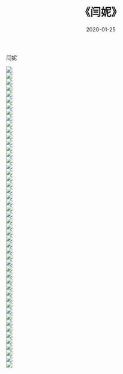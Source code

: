 ﻿---
layout: post
title:  《闫妮》
date:   2020-01-25
img: http://img.660000.xyz/Sharelink/壁纸/明星魅力/华人明星/闫妮/000.jpg
categories: [美女, 清纯, 唯美]
---

闫妮

 ![](http://img.660000.xyz/Sharelink/壁纸/明星魅力/华人明星/闫妮/001.jpg) <br>![](http://img.660000.xyz/Sharelink/壁纸/明星魅力/华人明星/闫妮/002.jpg) <br>![](http://img.660000.xyz/Sharelink/壁纸/明星魅力/华人明星/闫妮/003.jpg) <br>![](http://img.660000.xyz/Sharelink/壁纸/明星魅力/华人明星/闫妮/004.jpg) <br>![](http://img.660000.xyz/Sharelink/壁纸/明星魅力/华人明星/闫妮/005.jpg) <br>![](http://img.660000.xyz/Sharelink/壁纸/明星魅力/华人明星/闫妮/006.jpg) <br>![](http://img.660000.xyz/Sharelink/壁纸/明星魅力/华人明星/闫妮/007.jpg) <br>![](http://img.660000.xyz/Sharelink/壁纸/明星魅力/华人明星/闫妮/008.jpg) <br>![](http://img.660000.xyz/Sharelink/壁纸/明星魅力/华人明星/闫妮/009.jpg) <br>![](http://img.660000.xyz/Sharelink/壁纸/明星魅力/华人明星/闫妮/010.jpg) <br>![](http://img.660000.xyz/Sharelink/壁纸/明星魅力/华人明星/闫妮/011.jpg) <br>![](http://img.660000.xyz/Sharelink/壁纸/明星魅力/华人明星/闫妮/012.jpg) <br>![](http://img.660000.xyz/Sharelink/壁纸/明星魅力/华人明星/闫妮/013.jpg) <br>![](http://img.660000.xyz/Sharelink/壁纸/明星魅力/华人明星/闫妮/014.jpg) <br>![](http://img.660000.xyz/Sharelink/壁纸/明星魅力/华人明星/闫妮/015.jpg) <br>![](http://img.660000.xyz/Sharelink/壁纸/明星魅力/华人明星/闫妮/016.jpg) <br>![](http://img.660000.xyz/Sharelink/壁纸/明星魅力/华人明星/闫妮/017.jpg) <br>![](http://img.660000.xyz/Sharelink/壁纸/明星魅力/华人明星/闫妮/018.jpg) <br>![](http://img.660000.xyz/Sharelink/壁纸/明星魅力/华人明星/闫妮/019.jpg) <br>![](http://img.660000.xyz/Sharelink/壁纸/明星魅力/华人明星/闫妮/020.jpg) <br>![](http://img.660000.xyz/Sharelink/壁纸/明星魅力/华人明星/闫妮/021.jpg) <br>![](http://img.660000.xyz/Sharelink/壁纸/明星魅力/华人明星/闫妮/022.jpg) <br>![](http://img.660000.xyz/Sharelink/壁纸/明星魅力/华人明星/闫妮/023.jpg) <br>![](http://img.660000.xyz/Sharelink/壁纸/明星魅力/华人明星/闫妮/024.jpg) <br>![](http://img.660000.xyz/Sharelink/壁纸/明星魅力/华人明星/闫妮/025.jpg) <br>![](http://img.660000.xyz/Sharelink/壁纸/明星魅力/华人明星/闫妮/026.jpg) <br>![](http://img.660000.xyz/Sharelink/壁纸/明星魅力/华人明星/闫妮/027.jpg) <br>![](http://img.660000.xyz/Sharelink/壁纸/明星魅力/华人明星/闫妮/028.jpg) <br>![](http://img.660000.xyz/Sharelink/壁纸/明星魅力/华人明星/闫妮/029.jpg) <br>![](http://img.660000.xyz/Sharelink/壁纸/明星魅力/华人明星/闫妮/030.jpg) <br>![](http://img.660000.xyz/Sharelink/壁纸/明星魅力/华人明星/闫妮/031.jpg) <br>![](http://img.660000.xyz/Sharelink/壁纸/明星魅力/华人明星/闫妮/032.jpg) <br>![](http://img.660000.xyz/Sharelink/壁纸/明星魅力/华人明星/闫妮/033.jpg) <br>![](http://img.660000.xyz/Sharelink/壁纸/明星魅力/华人明星/闫妮/034.jpg) <br>![](http://img.660000.xyz/Sharelink/壁纸/明星魅力/华人明星/闫妮/035.jpg) <br>![](http://img.660000.xyz/Sharelink/壁纸/明星魅力/华人明星/闫妮/036.jpg) <br>![](http://img.660000.xyz/Sharelink/壁纸/明星魅力/华人明星/闫妮/037.jpg) <br>![](http://img.660000.xyz/Sharelink/壁纸/明星魅力/华人明星/闫妮/038.jpg) <br>![](http://img.660000.xyz/Sharelink/壁纸/明星魅力/华人明星/闫妮/039.jpg) <br>![](http://img.660000.xyz/Sharelink/壁纸/明星魅力/华人明星/闫妮/040.jpg) <br>![](http://img.660000.xyz/Sharelink/壁纸/明星魅力/华人明星/闫妮/041.jpg) <br>![](http://img.660000.xyz/Sharelink/壁纸/明星魅力/华人明星/闫妮/042.jpg) <br>![](http://img.660000.xyz/Sharelink/壁纸/明星魅力/华人明星/闫妮/043.jpg) <br>![](http://img.660000.xyz/Sharelink/壁纸/明星魅力/华人明星/闫妮/044.jpg) <br>![](http://img.660000.xyz/Sharelink/壁纸/明星魅力/华人明星/闫妮/045.jpg) <br>![](http://img.660000.xyz/Sharelink/壁纸/明星魅力/华人明星/闫妮/046.jpg) <br>![](http://img.660000.xyz/Sharelink/壁纸/明星魅力/华人明星/闫妮/047.jpg) <br>![](http://img.660000.xyz/Sharelink/壁纸/明星魅力/华人明星/闫妮/048.jpg) <br>![](http://img.660000.xyz/Sharelink/壁纸/明星魅力/华人明星/闫妮/049.jpg) <br>![](http://img.660000.xyz/Sharelink/壁纸/明星魅力/华人明星/闫妮/050.jpg) <br>